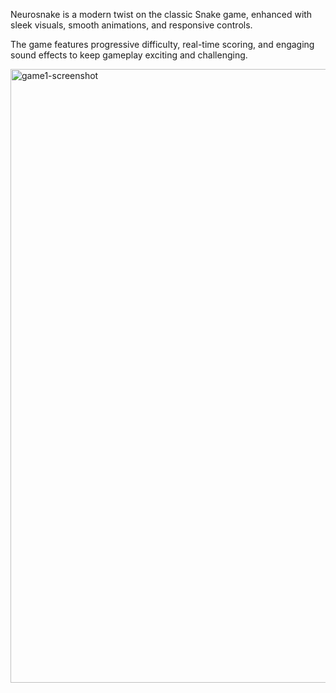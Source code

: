 Neurosnake is a modern twist on the classic Snake game, enhanced with sleek visuals, smooth animations, and responsive controls.

The game features progressive difficulty, real-time scoring, and engaging sound effects to keep gameplay exciting and challenging.

<img width="1903" height="982" alt="game1-screenshot" src="https://github.com/user-attachments/assets/749f4c85-1587-4516-b5dd-9f832ceec8e9" />
